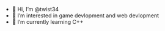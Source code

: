 - 👋 Hi, I’m @twist34
- 👀 I’m interested in game devlopment and web devlopment
- 🌱 I’m currently learning C++
<!---
twist34/twist34 is a ✨ special ✨ repository because its `README.md` (this file) appears on your GitHub profile.
You can click the Preview link to take a look at your changes.
--->
